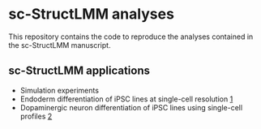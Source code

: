 # sc-StructLMM analyses

This repository contains the code to reproduce the analyses contained in the sc-StructLMM manuscript.

## sc-StructLMM applications

* Simulation experiments
* Endoderm differentiation of iPSC lines at single-cell resolution [1](https://www.nature.com/articles/s41467-020-14457-z)
* Dopaminergic neuron differentiation of iPSC lines using single-cell profiles [2](https://www.nature.com/articles/s41588-021-00801-6)
